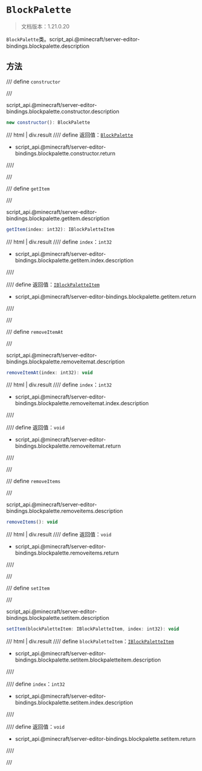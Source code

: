 # `BlockPalette`

> 文档版本：1.21.0.20

`BlockPalette`类。script_api.@minecraft/server-editor-bindings.blockpalette.description

## 方法

/// define
`constructor`


///

script_api.@minecraft/server-editor-bindings.blockpalette.constructor.description

```js
new constructor(): BlockPalette
```

/// html | div.result
//// define
返回值：[`BlockPalette`](./blockpalette.md)

- script_api.@minecraft/server-editor-bindings.blockpalette.constructor.return


////

///


/// define
`getItem`


///

script_api.@minecraft/server-editor-bindings.blockpalette.getitem.description

```js
getItem(index: int32): IBlockPaletteItem
```

/// html | div.result
//// define
`index`：`int32`

- script_api.@minecraft/server-editor-bindings.blockpalette.getitem.index.description


////

//// define
返回值：[`IBlockPaletteItem`](./iblockpaletteitem.md)

- script_api.@minecraft/server-editor-bindings.blockpalette.getitem.return


////

///


/// define
`removeItemAt`


///

script_api.@minecraft/server-editor-bindings.blockpalette.removeitemat.description

```js
removeItemAt(index: int32): void
```

/// html | div.result
//// define
`index`：`int32`

- script_api.@minecraft/server-editor-bindings.blockpalette.removeitemat.index.description


////

//// define
返回值：`void`

- script_api.@minecraft/server-editor-bindings.blockpalette.removeitemat.return


////

///


/// define
`removeItems`


///

script_api.@minecraft/server-editor-bindings.blockpalette.removeitems.description

```js
removeItems(): void
```

/// html | div.result
//// define
返回值：`void`

- script_api.@minecraft/server-editor-bindings.blockpalette.removeitems.return


////

///


/// define
`setItem`


///

script_api.@minecraft/server-editor-bindings.blockpalette.setitem.description

```js
setItem(blockPaletteItem: IBlockPaletteItem, index: int32): void
```

/// html | div.result
//// define
`blockPaletteItem`：[`IBlockPaletteItem`](./iblockpaletteitem.md)

- script_api.@minecraft/server-editor-bindings.blockpalette.setitem.blockpaletteitem.description


////

//// define
`index`：`int32`

- script_api.@minecraft/server-editor-bindings.blockpalette.setitem.index.description


////

//// define
返回值：`void`

- script_api.@minecraft/server-editor-bindings.blockpalette.setitem.return


////

///

